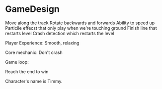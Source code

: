 # GameDesign


Move along the track
Rotate backwards and forwards
Ability to speed up
Particile effecst that only play when we're touching ground
Finish line that restarts level
Crash detection which restarts the level


Player Experience:
Smooth, relaxing

Core mechanic:
Don't crash

Game loop:

Reach the end to win

Character's name is Timmy.
